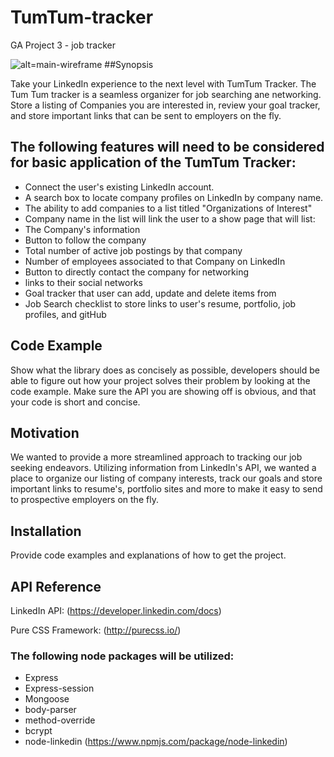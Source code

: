 # TumTum-tracker
GA Project 3 - job tracker

![alt=main-wireframe](https://github.com/karlmorand/tumtum-tracker/blob/master/reference_material/TumTum_Tracker_Main.jpg)
##Synopsis

Take your LinkedIn experience to the next level with TumTum Tracker. The Tum Tum tracker is a seamless organizer for job searching ane networking. Store a listing of Companies you are interested in, review your goal tracker, and store important links that can be sent to employers on the fly.  


## The following features will need to be considered for basic application of the TumTum Tracker:

- Connect the user's existing LinkedIn account.
- A search box to locate company profiles on LinkedIn by company name.
- The ability to add companies to a list titled "Organizations of Interest"
- Company name in the list will link the user to a show page that will list:
- The Company's information
- Button to follow the company
- Total number of active job postings by that company
- Number of employees associated to that Company on LinkedIn
- Button to directly contact the company for networking
- links to their social networks
- Goal tracker that user can add, update and delete items from
- Job Search checklist to store links to user's resume, portfolio, job profiles, and gitHub


## Code Example

Show what the library does as concisely as possible, developers should be able to figure out how your project solves their problem by looking at the code example. Make sure the API you are showing off is obvious, and that your code is short and concise.

## Motivation

We wanted to provide a more streamlined approach to tracking our job seeking endeavors. Utilizing information from LinkedIn's API, we wanted a place to organize our listing of company interests, track our goals and store important links to resume's, portfolio sites and more to make it easy to send to prospective employers on the fly.


## Installation

Provide code examples and explanations of how to get the project.

## API Reference

LinkedIn API: (https://developer.linkedin.com/docs)

Pure CSS Framework: (http://purecss.io/)

### The following node packages will be utilized:

- Express
- Express-session
- Mongoose
- body-parser
- method-override
- bcrypt
- node-linkedin (https://www.npmjs.com/package/node-linkedin)


